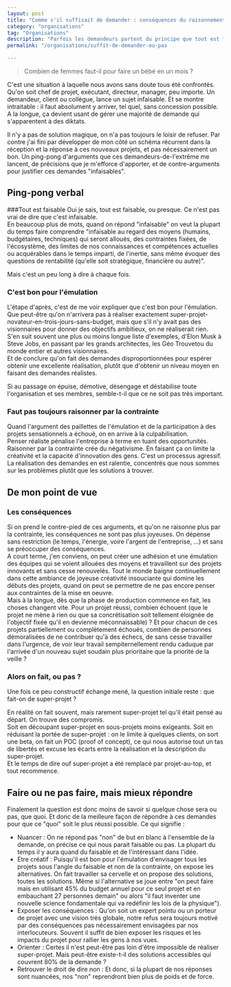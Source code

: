 ```yaml
---
layout: post
title: "Comme s'il suffisait de demander : conséquences du raisonnement par la contrainte"
category: "organisations"
tag: "Organisations"
description: "Parfois les demandeurs partent du principe que tout est faisable, sans tenir compte des avis des experts. Comment alors réagir à ces demandes infaisables ?"
permalink: "/organisations/suffit-de-demander-ou-pas

---
```

> Combien de femmes faut-il pour faire un bébé en un mois ?

C'est une situation à laquelle nous avons sans doute tous été confrontés. Qu'on soit chef de projet, exécutant, directeur, manager, peu importe. Un demandeur, client ou collègue, lance un sujet infaisable. Et se montre intraitable : il faut absolument y arriver, tel quel, sans concession possible.   
A la longue, ça devient usant de gérer une majorité de demande qui s'apparentent à des diktats.   

Il n'y a pas de solution magique, on n'a pas toujours le loisir de refuser. Par contre j'ai fini par développer de mon côté un schéma récurrent dans la réception et la réponse à ces nouveaux projets, et pas nécessairement un bon. Un ping-pong d'arguments que ces demandeurs-de-l'extrême me lancent, de précisions que je m'efforce d'apporter, et de contre-arguments pour justifier ces demandes "infaisables".

## Ping-pong verbal
###Tout est faisable
Oui je sais, tout est faisable, ou presque. Ce n'est pas vrai de dire que c'est infaisable.    
En beaucoup plus de mots, quand on répond "infaisable" on veut la plupart du temps faire comprendre "infaisable au regard des moyens (humains, budgétaires, techniques) qui seront alloués, des contraintes fixées, de l'écosystème, des limites de nos connaissances et compétences actuelles ou acquérables dans le temps imparti, de l'inertie, sans même évoquer des questions de rentabilité (qu'elle soit stratégique, financière ou autre)".  

Mais c'est un peu long à dire à chaque fois.

### C'est bon pour l'émulation
L'étape d'après, c'est de me voir expliquer que c'est bon pour l'émulation. Que peut-être qu'on n'arrivera pas à réaliser exactement super-projet-novateur-en-trois-jours-sans-budget, mais que s'il n'y avait pas des visionnaires pour donner des objectifs ambitieux, on ne réaliserait rien.   
S'en suit souvent une plus ou moins longue liste d'exemples, d'Elon Musk à Steve Jobs, en passant par les grands architectes, les Géo Trouvetou du monde entier et autres visionnaires.   
Et de conclure qu'on fait des demandes disproportionnées pour espérer obtenir une excellente réalisation, plutôt que d'obtenir un niveau moyen en faisant des demandes réalistes.   

Si au passage on épuise, démotive, désengage et déstabilise toute l'organisation et ses membres, semble-t-il que ce ne soit pas très important. 

### Faut pas toujours raisonner par la contrainte
Quand l'argument des paillettes de l'émulation et de la participation à des projets sensationnels a échoué, on en arrive à la culpabilisation.   
Penser réaliste pénalise l'entreprise à terme en tuant des opportunités. Raisonner par la contrainte crée du négativisme. En faisant ça on limite la créativité et la capacité d'innovation des gens. C'est un processus agressif. La réalisation des demandes en est ralentie, concentrés que nous sommes sur les problèmes plutôt que les solutions à trouver.

## De mon point de vue
### Les conséquences
Si on prend le contre-pied de ces arguments, et qu'on ne raisonne plus par la contrainte, les conséquences ne sont pas plus joyeuses. On dépense sans restriction (le temps, l'énergie, voire l'argent de l'entreprise, ...) et sans se préoccuper des conséquences.   
A court terme, j'en conviens, on peut créer une adhésion et une émulation des équipes qui se voient allouées des moyens et travaillent sur des projets innovants et sans cesse renouvelés. Tout le monde baigne continuellement dans cette ambiance de joyeuse créativité insouciante qui domine les débuts des projets, quand on peut se permettre de ne pas encore penser aux contraintes de la mise en oeuvre.   
Mais à la longue, dès que la phase de production commence en fait, les choses changent vite. Pour un projet réussi, combien échouent (que le projet ne mène à rien ou que sa concrétisation soit tellement éloignée de l'objectif fixée qu'il en devienne méconnaissable) ? Et pour chacun de ces projets partiellement ou complètement échoués, combien de personnes démoralisées de ne contribuer qu'à des échecs, de sans cesse travailler dans l'urgence, de voir leur travail sempiternellement rendu caduque par l'arrivée d'un nouveau sujet soudain plus prioritaire que la priorité de la veille ? 

### Alors on fait, ou pas ?
Une fois ce peu constructif échange mené, la question initiale reste : que fait-on de super-projet ? 

En réalité on fait souvent, mais rarement super-projet tel qu'il était pensé au départ. On trouve des compromis.    
Soit en découpant super-projet en sous-projets moins exigeants. Soit en réduisant la portée de super-projet : on le limite à quelques clients, on sort une beta, on fait un POC (proof of concept), ce qui nous autorise tout un tas de libertés et excuse les écarts entre la réalisation et la description du super-projet.   
Et le temps de dire ouf super-projet a été remplacé par projet-au-top, et tout recommence.

## Faire ou ne pas faire, mais mieux répondre
Finalement la question est donc moins de savoir si quelque chose sera ou pas, que quoi. Et donc de la meilleure façon de répondre à ces demandes pour que ce "quoi" soit le plus réussi possible. Ce qui signifie : 
* Nuancer : On ne répond pas "non" de but en blanc à l'ensemble de la demande, on précise ce qui nous parait faisable ou pas. La plupart du temps il y aura quand du faisable et de l'intéressant dans l'idée.
* Etre créatif : Puisqu'il est bon pour l'émulation d'envisager tous les projets sous l'angle du faisable et non de la contrainte, on expose les alternatives. On fait travailler sa cervelle et on propose des solutions, toutes les solutions. Même si l'alternative se joue entre "on peut faire mais en utilisant 45% du budget annuel pour ce seul projet et en embauchant 27 personnes demain" ou  alors "il faut inventer une nouvelle science fondamentale qui va redéfinir les lois de la physique").
* Exposer les conséquences : Qu'on soit un expert pointu ou un porteur de projet avec une vision très globale, notre refus sera toujours motivé par des conséquences pas nécessairement envisagées par nos interlocuteurs. Souvent il suffit de bien exposer les risques et les impacts du projet pour rallier les gens à nos vues.
* Orienter : Certes il n'est peut-être pas loin d'être impossible de réaliser super-projet. Mais peut-être existe-t-il des solutions accessibles qui couvrent 80% de la demande ? 
* Retrouver le droit de dire non : Et donc, si la plupart de nos réponses sont nuancées, nos "non" reprendront bien plus de poids et de force. 
